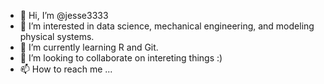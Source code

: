 - 👋 Hi, I’m @jesse3333
- 👀 I’m interested in data science, mechanical engineering, and modeling physical systems.
- 🌱 I’m currently learning R and Git. 
- 💞️ I’m looking to collaborate on intereting things :)
- 📫 How to reach me ... 

<!---
jesse3333/jesse3333 is a ✨ special ✨ repository because its `README.md` (this file) appears on your GitHub profile.
You can click the Preview link to take a look at your changes.
--->
